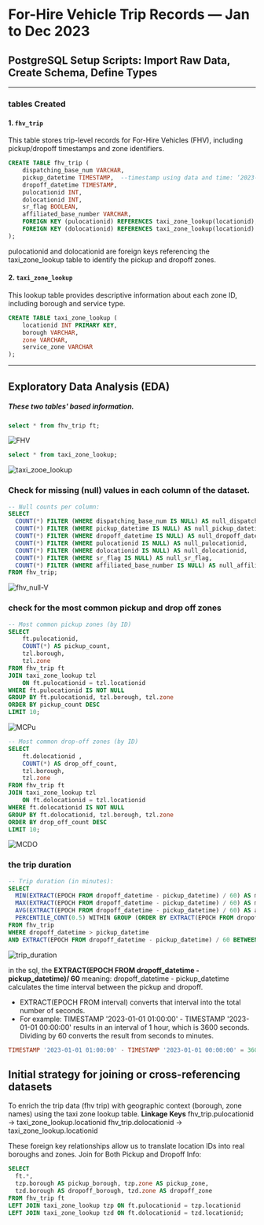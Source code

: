 #  For-Hire Vehicle Trip Records — Jan to Dec 2023  
## PostgreSQL Setup Scripts: Import Raw Data, Create Schema, Define Types
---
### tables Created

#### 1. `fhv_trip`

This table stores trip-level records for For-Hire Vehicles (FHV), including pickup/dropoff timestamps and zone identifiers.
```sql
CREATE TABLE fhv_trip (
    dispatching_base_num VARCHAR,
    pickup_datetime TIMESTAMP,  --timestamp using data and time: ‘2023-01-01 01:00:00’
    dropoff_datetime TIMESTAMP,
    pulocationid INT,
    dolocationid INT,
    sr_flag BOOLEAN,
    affiliated_base_number VARCHAR,
    FOREIGN KEY (pulocationid) REFERENCES taxi_zone_lookup(locationid),
    FOREIGN KEY (dolocationid) REFERENCES taxi_zone_lookup(locationid)
);
```
pulocationid and dolocationid are foreign keys referencing the taxi_zone_lookup table to identify the pickup and dropoff zones.

#### 2. `taxi_zone_lookup`
This lookup table provides descriptive information about each zone ID, including borough and service type.

```sql
CREATE TABLE taxi_zone_lookup (
    locationid INT PRIMARY KEY,
    borough VARCHAR,
    zone VARCHAR,
    service_zone VARCHAR
);
```
-----------------------
## Exploratory Data Analysis (EDA) 
##### These two tables' based information.
```sql
select * from fhv_trip ft;
```
![FHV](https://github.com/user-attachments/assets/d83bd7d3-b96f-4c84-85b2-9b20354ff1c0)

```sql
select * from taxi_zone_lookup;
```
![taxi_zooe_lookup](https://github.com/user-attachments/assets/5fa4a86f-e2b4-4ef3-96d4-5c1100ec70c1)




### Check for missing (null) values in each column of the dataset.
```sql
-- Null counts per column:
SELECT
  COUNT(*) FILTER (WHERE dispatching_base_num IS NULL) AS null_dispatching_base_num,
  COUNT(*) FILTER (WHERE pickup_datetime IS NULL) AS null_pickup_datetime,
  COUNT(*) FILTER (WHERE dropoff_datetime IS NULL) AS null_dropoff_datetime,
  COUNT(*) FILTER (WHERE pulocationid IS NULL) AS null_pulocationid,
  COUNT(*) FILTER (WHERE dolocationid IS NULL) AS null_dolocationid,
  COUNT(*) FILTER (WHERE sr_flag IS NULL) AS null_sr_flag,
  COUNT(*) FILTER (WHERE affiliated_base_number IS NULL) AS null_affiliated_base_number
FROM fhv_trip;
```
![fhv_null-V](https://github.com/user-attachments/assets/8b0b6b03-06b4-4ebc-8b95-ff199987dd01)


### check for the most common pickup and drop off zones
```sql
-- Most common pickup zones (by ID)
SELECT 
    ft.pulocationid, 
    COUNT(*) AS pickup_count, 
    tzl.borough, 
    tzl.zone
FROM fhv_trip ft
JOIN taxi_zone_lookup tzl 
    ON ft.pulocationid = tzl.locationid
WHERE ft.pulocationid IS NOT NULL
GROUP BY ft.pulocationid, tzl.borough, tzl.zone
ORDER BY pickup_count DESC
LIMIT 10;
```
![MCPu](https://github.com/user-attachments/assets/250a2540-64c2-49b5-956b-56b11053b83d)

```sql
-- Most common drop-off zones (by ID)
SELECT 
    ft.dolocationid , 
    COUNT(*) AS drop_off_count, 
    tzl.borough, 
    tzl.zone
FROM fhv_trip ft
JOIN taxi_zone_lookup tzl 
    ON ft.dolocationid = tzl.locationid
WHERE ft.dolocationid IS NOT NULL
GROUP BY ft.dolocationid, tzl.borough, tzl.zone
ORDER BY drop_off_count DESC
LIMIT 10;
```
![MCDO](https://github.com/user-attachments/assets/d98294f1-5444-4971-94b0-fedfa82d5028)

### the trip duration
```sql
-- Trip duration (in minutes):
SELECT
  MIN(EXTRACT(EPOCH FROM dropoff_datetime - pickup_datetime) / 60) AS min_duration_min,
  MAX(EXTRACT(EPOCH FROM dropoff_datetime - pickup_datetime) / 60) AS max_duration_min,
  AVG(EXTRACT(EPOCH FROM dropoff_datetime - pickup_datetime) / 60) AS avg_duration_min,
  PERCENTILE_CONT(0.5) WITHIN GROUP (ORDER BY EXTRACT(EPOCH FROM dropoff_datetime - pickup_datetime) / 60) AS median_duration_min
FROM fhv_trip
WHERE dropoff_datetime > pickup_datetime
AND EXTRACT(EPOCH FROM dropoff_datetime - pickup_datetime) / 60 BETWEEN 1 AND 180;
```
![trip_duration](https://github.com/user-attachments/assets/5a0c2186-9aa1-4546-80ef-11577bde970b)

in the sql, the **EXTRACT(EPOCH FROM dropoff_datetime - pickup_datetime)/ 60** meaning:
dropoff_datetime - pickup_datetime calculates the time interval between the pickup and dropoff.
- EXTRACT(EPOCH FROM interval) converts that interval into the total number of seconds.
- For example:
TIMESTAMP '2023-01-01 01:00:00' - TIMESTAMP '2023-01-01 00:00:00'
results in an interval of 1 hour, which is 3600 seconds.
Dividing by 60 converts the result from seconds to minutes.
```sql
TIMESTAMP '2023-01-01 01:00:00' - TIMESTAMP '2023-01-01 00:00:00' = 3600 seconds = 60 minutes
```

## Initial strategy for joining or cross-referencing datasets
To enrich the trip data (fhv trip) with geographic context (borough, zone names) using the taxi zone lookup table.
**Linkage Keys**
fhv_trip.pulocationid → taxi_zone_lookup.locationid
fhv_trip.dolocationid → taxi_zone_lookup.locationid

These foreign key relationships allow us to translate location IDs into real boroughs and zones.
Join for Both Pickup and Dropoff Info:
```sql
SELECT
  ft.*,
  tzp.borough AS pickup_borough, tzp.zone AS pickup_zone,
  tzd.borough AS dropoff_borough, tzd.zone AS dropoff_zone
FROM fhv_trip ft
LEFT JOIN taxi_zone_lookup tzp ON ft.pulocationid = tzp.locationid
LEFT JOIN taxi_zone_lookup tzd ON ft.dolocationid = tzd.locationid;
```
